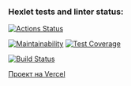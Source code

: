 ### Hexlet tests and linter status:
[![Actions Status](https://github.com/olekhova/frontend-project-lvl3/workflows/hexlet-check/badge.svg)](https://github.com/olekhova/frontend-project-lvl3/actions)

[![Maintainability](https://api.codeclimate.com/v1/badges/83ccaffe416416a9d5b0/maintainability)](https://codeclimate.com/github/olekhova/frontend-project-lvl3/maintainability)
[![Test Coverage](https://api.codeclimate.com/v1/badges/83ccaffe416416a9d5b0/test_coverage)](https://codeclimate.com/github/olekhova/frontend-project-lvl3/test_coverage)

[![Build Status](https://travis-ci.com/olekhova/frontend-project-lvl3.svg?branch=main)](https://travis-ci.com/olekhova/frontend-project-lvl3)

[Проект на Vercel](https://frontend-project-lvl3-ivory-two.vercel.app)